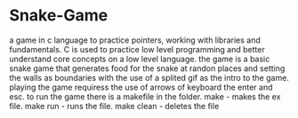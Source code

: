 # Snake-Game
a game in c language to practice pointers, working with libraries and fundamentals.
C is used to practice low level programming and better understand core concepts on a low level language.
the game is a basic snake game that generates food for the snake at randon places and setting the walls as boundaries
with the use of a splited gif as the intro to the game.
playing the game requiress the use of arrows of keyboard the enter and esc.
to run the game there is a makefile in the folder.
make - makes the ex file.
make run - runs the file.
make clean - deletes the file

